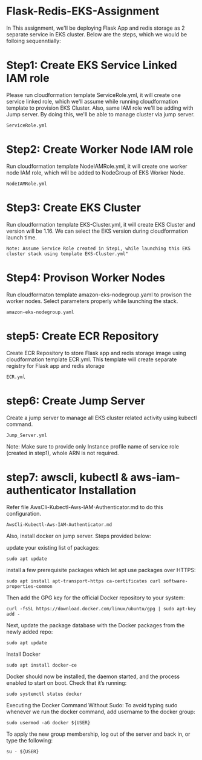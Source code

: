 # Flask-Redis-EKS-Assignment

In This assignment, we'll be deploying Flask App and redis storage as 2 separate service in EKS cluster.
Below are the steps, which we would be folloing sequenntially:

Step1: Create EKS Service Linked IAM role
========================================

Please run cloudformation template ServiceRole.yml, it will create one service linked role, which we'll assume while running cloudformation template to provision EKS Cluster.
Also, same IAM role we'll be adding with Jump server. By doing this, we'll be able to manage cluster via jump server.

```
ServiceRole.yml
```
Step2: Create Worker Node IAM role
=================================

Run cloudformation template NodeIAMRole.yml, it will create one worker node IAM role, which will be added to NodeGroup of EKS Worker Node.
```
NodeIAMRole.yml
```
Step3: Create EKS Cluster
=========================

Run cloudformation template EKS-Cluster.yml, it will create EKS Cluster and version will be 1.16. We can select the EKS version during cloudformation launch time.
```
Note: Assume Service Role created in Step1, while launching this EKS cluster stack using template EKS-Cluster.yml"
```
Step4: Provison Worker Nodes
============================
Run cloudformaton template amazon-eks-nodegroup.yaml to provison the worker nodes. Select parameters properly while launching the stack.
```
amazon-eks-nodegroup.yaml
```
step5: Create ECR Repository
============================

Create ECR Repository to store Flask app and redis storage image using cloudformation template ECR.yml. This template will create separate registry for Flask app and redis storage
```
ECR.yml
```
step6: Create Jump Server 
==========================

Create a jump server to manage all EKS cluster related activity using kubectl command.
```
Jump_Server.yml
```
Note: Make sure to provide only Instance profile name of service role (created in step1), whole ARN is not required.

step7: awscli, kubectl & aws-iam-authenticator Installation 
==========================================================

Refer file AwsCli-Kubectl-Aws-IAM-Authenticator.md to do this configuration.
```
AwsCli-Kubectl-Aws-IAM-Authenticator.md
```
Also, install docker on jump server. Steps provided below:

update your existing list of packages:
```
sudo apt update
```
install a few prerequisite packages which let apt use packages over HTTPS:
```
sudo apt install apt-transport-https ca-certificates curl software-properties-common
```
Then add the GPG key for the official Docker repository to your system:
```
curl -fsSL https://download.docker.com/linux/ubuntu/gpg | sudo apt-key add -
```
Next, update the package database with the Docker packages from the newly added repo:
```
sudo apt update
```
Install Docker
```
sudo apt install docker-ce
```
Docker should now be installed, the daemon started, and the process enabled to start on boot. Check that it’s running:
```
sudo systemctl status docker
```
Executing the Docker Command Without Sudo: To avoid typing sudo whenever we run the docker command, add username to the docker group:
```
sudo usermod -aG docker ${USER}
```
To apply the new group membership, log out of the server and back in, or type the following:
```
su - ${USER}
```



